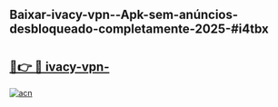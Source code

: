 ## Baixar-ivacy-vpn--Apk-sem-anúncios-desbloqueado-completamente-2025-#i4tbx

# <h2><a href="https://ainizakaria.my?title=ivacy-vpn-&ref=20M">🔗👉 🔴 ivacy-vpn-</a></h2>

[![acn](https://github.com/user-attachments/assets/0f9c940e-d8b0-45ae-aac7-cd30a18b3e1c)](https://ainizakaria.my?title=ivacy-vpn-&ref=20M)

